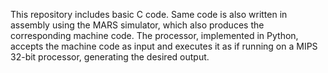 This repository includes basic C code. Same code is also written in assembly using the MARS simulator, which also produces the corresponding machine code. The processor, implemented in Python, accepts the machine code as input and executes it as if running on a MIPS 32-bit processor, generating the desired output.
